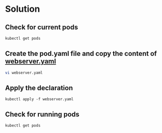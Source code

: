 # Solution

## Check for current pods

```bash
kubectl get pods
```

## Create the pod.yaml file and copy the content of [webserver.yaml](./webserver.yaml)

```bash
vi webserver.yaml
```

## Apply the declaration

```
kubectl apply -f webserver.yaml
```

## Check for running pods

```bash
kubectl get pods
```

